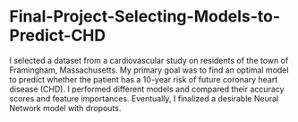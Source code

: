 # Final-Project-Selecting-Models-to-Predict-CHD
I selected a dataset from a cardiovascular study on residents of the town of Framingham, Massachusetts. My primary goal was to find an optimal model to predict whether the patient has a 10-year risk of future coronary heart disease (CHD). I performed different models and compared their accuracy scores and feature importances. Eventually, I finalized a desirable Neural Network model with dropouts. 
